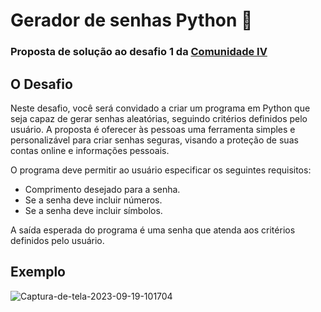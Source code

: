 # Gerador de senhas Python 🐍

### Proposta de solução ao desafio 1 da [Comunidade IV](https://linktr.ee/comunidadeiv)

## O Desafio

Neste desafio, você será convidado a criar um programa em Python que seja capaz de gerar senhas aleatórias, seguindo critérios definidos pelo usuário. 
A proposta é oferecer às pessoas uma ferramenta simples e personalizável para criar senhas seguras, visando a proteção de suas contas online e informações pessoais.

O programa deve permitir ao usuário especificar os seguintes requisitos:

- Comprimento desejado para a senha.
- Se a senha deve incluir números.
- Se a senha deve incluir símbolos.

A saída esperada do programa é uma senha que atenda aos critérios definidos pelo usuário.

## Exemplo 
<img src="https://i.ibb.co/xJB04ZT/Captura-de-tela-2023-09-19-101704.png" alt="Captura-de-tela-2023-09-19-101704" border="0">